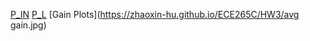 [P_IN](https://zhaoxin-hu.github.io/ECE265C/HW3/pin.jpg)
[P_L](https://zhaoxin-hu.github.io/ECE265C/HW3/pl.jpg)
[Gain Plots](https://zhaoxin-hu.github.io/ECE265C/HW3/avg gain.jpg)
